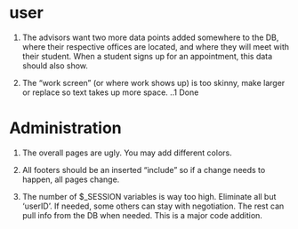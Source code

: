 # user

1. The advisors want two more data points added somewhere to the DB, where their respective offices are located, and where they will meet with their student. When a student signs up for an appointment, this data should also show.

2. The “work screen” (or where work shows up) is too skinny, make larger or replace so text takes up more space.
 ..1 Done

# Administration
1. The overall pages are ugly. You may add different colors.

2. All footers should be an inserted “include” so if a change needs to happen, all pages change.

3. The number of $_SESSION variables is way too high. Eliminate all but ‘userID’. If needed, some others can stay with negotiation. The rest can pull info from the DB when needed. This is a major code addition.

